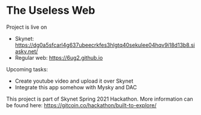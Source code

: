 # The Useless Web


Project is live on
* Skynet: https://dg0a5sfcarl4g637ubeecrkfes3hlgtq40sekulee04hqv9i18d13b8.siasky.net/
* Regular web: https://6ug2.github.io

Upcoming tasks:
* Create youtube video and upload it over Skynet
* Integrate this app somehow with Mysky and DAC


This project is part of Skynet Spring 2021 Hackathon. More information can be found here: https://gitcoin.co/hackathon/built-to-explore/
